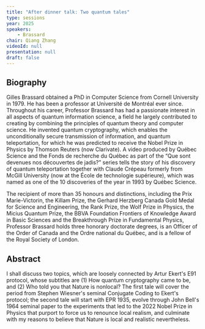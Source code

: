 ```yaml
---
title: "After dinner talk: Two quantum tales"
type: sessions
year: 2025
speakers:
    - Brassard
chair: Qiang Zhang
videoId: null
presentation: null
draft: false
---
```


## Biography

Gilles Brassard obtained a PhD in Computer Science from Cornell University in 1979. He has been a professor at Université de Montréal ever since. Throughout his career, Professor Brassard has had a passionate interest in all aspects of quantum information science, a field he largely contributed to creating by combining the principles of quantum theory and computer science. He invented quantum cryptography, which enables the unconditionally secure transmission of information, and quantum teleportation, for which he was predicted to receive the Nobel Prize in Physics by Thomson Reuters (now Clarivate). A video produced by Québec Science and the Fonds de recherche du Québec as part of the “Que sont devenues nos découvertes de jadis?” series tells the story of his discovery of quantum teleportation together with Claude Crépeau formerly from McGill University (now at the École de technologie supérieure), which was named as one of the 10 discoveries of the year in 1993 by Québec Science.

The recipient of more than 35 honours and distinctions, including the Prix Marie-Victorin, the Killam Prize, the Gerhard Herzberg Canada Gold Medal for Science and Engineering, the Rank Prize, the Wolf Prize in Physics, the Micius Quantum Prize, the BBVA Foundation Frontiers of Knowledge Award in Basic Sciences and the Breakthrough Prize in Fundamental Physics, Professor Brassard holds three honorary doctorate degrees, is an Officer of the Order of Canada and the Ordre national du Québec, and is a fellow of the Royal Society of London.

## Abstract

I shall discuss two topics, which are loosely connected by Artur Ekert's E91 protocol, whose subtitles are (1) How quantum cryptography came to be, and (2) Who told you that Nature is nonlocal? The first tale will cover the period from Stephen Wiesner's seminal Conjugate Coding to Ekert's protocol; the second tale will start with EPR 1935, evolve through John Bell's 1964 seminal paper to the experiments that led to the 2022 Nobel Prize in Physics that purport to force us to renounce local realism, and culminate with my reasons to believe that Nature is local and realistic nevertheless.